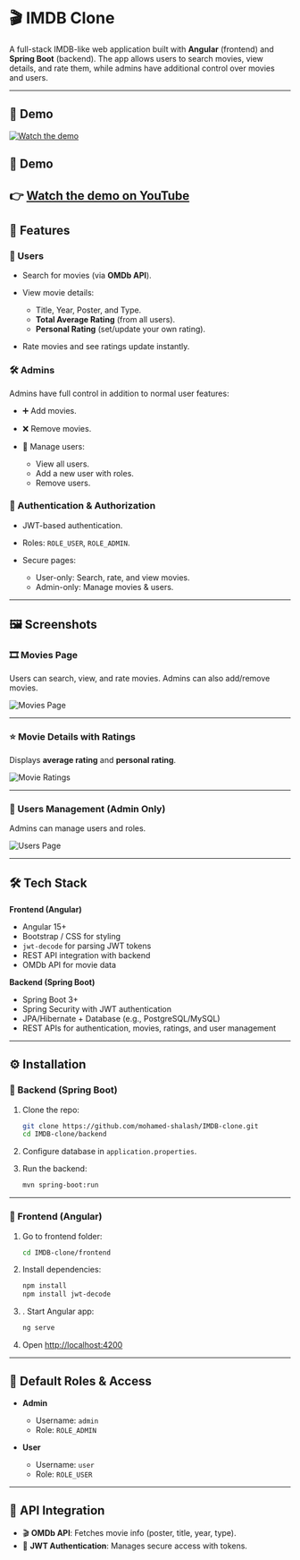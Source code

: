 # 🎬 IMDB Clone

A full-stack IMDB-like web application built with **Angular** (frontend) and **Spring Boot** (backend).
The app allows users to search movies, view details, and rate them, while admins have additional control over movies and users.

---
## 🎥 Demo

[![Watch the demo](https://img.youtube.com/vi/AS8XkDAojc0/maxresdefault.jpg)](https://www.youtube.com/watch?v=AS8XkDAojc0)

## 🎥 Demo

👉 [Watch the demo on YouTube](https://www.youtube.com/watch?v=AS8XkDAojc0)
---
## 🚀 Features

### 👥 Users

* Search for movies (via **OMDb API**).
* View movie details:

  * Title, Year, Poster, and Type.
  * **Total Average Rating** (from all users).
  * **Personal Rating** (set/update your own rating).
* Rate movies and see ratings update instantly.

### 🛠️ Admins

Admins have full control in addition to normal user features:

* ➕ Add movies.
* ❌ Remove movies.
* 👤 Manage users:

  * View all users.
  * Add a new user with roles.
  * Remove users.

### 🔐 Authentication & Authorization

* JWT-based authentication.
* Roles: `ROLE_USER`, `ROLE_ADMIN`.
* Secure pages:

  * User-only: Search, rate, and view movies.
  * Admin-only: Manage movies & users.

---

## 🖼️ Screenshots

### 🎞️ Movies Page

Users can search, view, and rate movies.
Admins can also add/remove movies.

![Movies Page](./screenshots/movies.png)

---

### ⭐ Movie Details with Ratings

Displays **average rating** and **personal rating**.

![Movie Ratings](./screenshots/movie-details.png)

---

### 👤 Users Management (Admin Only)

Admins can manage users and roles.

![Users Page](./screenshots/users.png)

---

## 🛠️ Tech Stack

**Frontend (Angular)**

* Angular 15+
* Bootstrap / CSS for styling
* `jwt-decode` for parsing JWT tokens
* REST API integration with backend
* OMDb API for movie data

**Backend (Spring Boot)**

* Spring Boot 3+
* Spring Security with JWT authentication
* JPA/Hibernate + Database (e.g., PostgreSQL/MySQL)
* REST APIs for authentication, movies, ratings, and user management

---

## ⚙️ Installation

### 📌 Backend (Spring Boot)

1. Clone the repo:

   ```bash
   git clone https://github.com/mohamed-shalash/IMDB-clone.git
   cd IMDB-clone/backend
   ```
2. Configure database in `application.properties`.
3. Run the backend:

   ```bash
   mvn spring-boot:run
   ```

---

### 📌 Frontend (Angular)

1. Go to frontend folder:

   ```bash
   cd IMDB-clone/frontend
   ```
2. Install dependencies:

   ```bash
   npm install
   npm install jwt-decode
   ```
3. . Start Angular app:

   ```bash
   ng serve
   ```
4. Open [http://localhost:4200](http://localhost:4200)

---

## 🔑 Default Roles & Access

* **Admin**

  * Username: `admin`
  * Role: `ROLE_ADMIN`
* **User**

  * Username: `user`
  * Role: `ROLE_USER`

---

## 📡 API Integration

* 🎬 **OMDb API**: Fetches movie info (poster, title, year, type).
* 🔐 **JWT Authentication**: Manages secure access with tokens.










